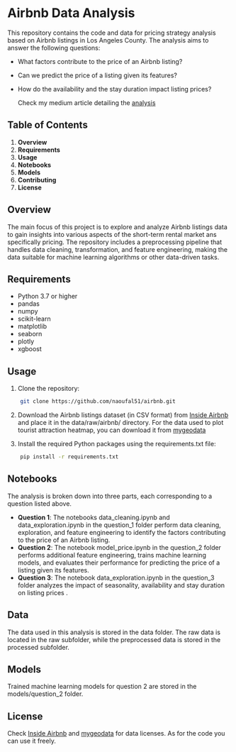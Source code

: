 # Airbnb Data Analysis
This repository contains the code and data for pricing strategy analysis based on Airbnb listings in Los Angeles County. The analysis aims to answer the following questions:

* What factors contribute to the price of an Airbnb listing?
* Can we predict the price of a listing given its features?
* How do the availability and the stay duration impact listing prices?

  Check my medium article detailing the [analysis](https://medium.com/@naoufal51/is-your-airbnb-pricing-strategy-optimized-exploring-insights-from-data-science-d54e8f969ecc)

## Table of Contents

1. **Overview**
2. **Requirements**
3. **Usage**
4. **Notebooks**
5. **Models**
6. **Contributing**
7. **License**

## Overview
The main focus of this project is to explore and analyze Airbnb listings data to gain insights into various aspects of the short-term rental market ans specifically pricing. The repository includes a preprocessing pipeline that handles data cleaning, transformation, and feature engineering, making the data suitable for machine learning algorithms or other data-driven tasks.

## Requirements

* Python 3.7 or higher
* pandas
* numpy
* scikit-learn
* matplotlib
* seaborn
* plotly
* xgboost

## Usage

1. Clone the repository:
``` bash
    git clone https://github.com/naoufal51/airbnb.git
```
2. Download the Airbnb listings dataset (in CSV format) from [Inside Airbnb](http://insideairbnb.com/) and place it in the data/raw/airbnb/ directory. For the data used to plot tourist attraction heatmap, you can download it from [mygeodata](https://mygeodata.cloud/data/download/osm/tourism/united-states-of-america--california/los-angeles-county)

3. Install the required Python packages using the requirements.txt file:
``` bash
    pip install -r requirements.txt
```

## Notebooks

The analysis is broken down into three parts, each corresponding to a question listed above.

* **Question 1**: The notebooks data_cleaning.ipynb and data_exploration.ipynb in the question_1 folder perform data cleaning, exploration, and feature engineering to identify the factors contributing to the price of an Airbnb listing.
* **Question 2**: The notebook model_price.ipynb in the question_2 folder performs additional feature engineering, trains machine learning models, and evaluates their performance for predicting the price of a listing given its features.
* **Question 3**: The notebook data_exploration.ipynb in the question_3 folder analyzes the impact of seasonality, availability and stay duration on listing prices .

## Data

The data used in this analysis is stored in the data folder. The raw data is located in the raw subfolder, while the preprocessed data is stored in the processed subfolder.

## Models

Trained machine learning models for question 2 are stored in the models/question_2 folder.

## License

Check [Inside Airbnb](http://insideairbnb.com/) and [mygeodata](https://mygeodata.cloud/data/download/osm/tourism/united-states-of-america--california/los-angeles-county) for data licenses.
As for the code you can use it freely.
